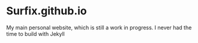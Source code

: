 # Surfix.github.io
My main personal website, which is still a work in progress. I never had the time to build with Jekyll
